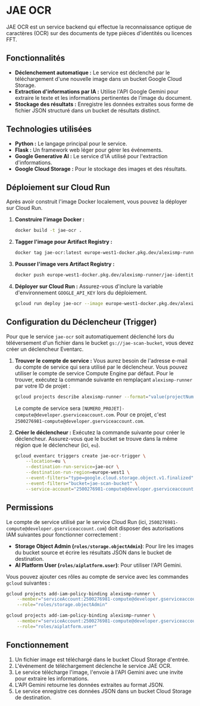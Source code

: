 # JAE OCR

JAE OCR est un service backend qui effectue la reconnaissance optique de caractères (OCR) sur des documents de type pièces d'identités ou licences FFT.

## Fonctionnalités

-   **Déclenchement automatique :** Le service est déclenché par le téléchargement d'une nouvelle image dans un bucket Google Cloud Storage.
-   **Extraction d'informations par IA :** Utilise l'API Google Gemini pour extraire le texte et les informations pertinentes de l'image du document.
-   **Stockage des résultats :** Enregistre les données extraites sous forme de fichier JSON structuré dans un bucket de résultats distinct.

## Technologies utilisées

-   **Python :** Le langage principal pour le service.
-   **Flask :** Un framework web léger pour gérer les événements.
-   **Google Generative AI :** Le service d'IA utilisé pour l'extraction d'informations.
-   **Google Cloud Storage :** Pour le stockage des images et des résultats.

## Déploiement sur Cloud Run

Après avoir construit l'image Docker localement, vous pouvez la déployer sur Cloud Run.

1.  **Construire l'image Docker :**
    ```bash
    docker build -t jae-ocr .
    ```

2.  **Tagger l'image pour Artifact Registry :**
    ```bash
    docker tag jae-ocr:latest europe-west1-docker.pkg.dev/alexismp-runner/jae-identites-repo/jae-ocr:latest
    ```

3.  **Pousser l'image vers Artifact Registry :**
    ```bash
    docker push europe-west1-docker.pkg.dev/alexismp-runner/jae-identites-repo/jae-ocr:latest
    ```

4.  **Déployer sur Cloud Run :**
    Assurez-vous d'inclure la variable d'environnement `GOOGLE_API_KEY` lors du déploiement.
    ```bash
    gcloud run deploy jae-ocr --image europe-west1-docker.pkg.dev/alexismp-runner/jae-identites-repo/jae-ocr:latest --region europe-west1 --set-env-vars="GOOGLE_API_KEY=[VOTRE_CLE_API]"
    ```

## Configuration du Déclencheur (Trigger)

Pour que le service `jae-ocr` soit automatiquement déclenché lors du téléversement d'un fichier dans le bucket `gs://jae-scan-bucket`, vous devez créer un déclencheur Eventarc.

1.  **Trouver le compte de service :**
    Vous aurez besoin de l'adresse e-mail du compte de service qui sera utilisé par le déclencheur. Vous pouvez utiliser le compte de service Compute Engine par défaut. Pour le trouver, exécutez la commande suivante en remplaçant `alexismp-runner` par votre ID de projet :
    ```bash
    gcloud projects describe alexismp-runner --format="value(projectNumber)"
    ```
    Le compte de service sera `[NUMERO_PROJET]-compute@developer.gserviceaccount.com`. Pour ce projet, c'est `2500276981-compute@developer.gserviceaccount.com`.

2.  **Créer le déclencheur :**
    Exécutez la commande suivante pour créer le déclencheur. Assurez-vous que le bucket se trouve dans la même région que le déclencheur (ici, `eu`).
    ```bash
    gcloud eventarc triggers create jae-ocr-trigger \
        --location=eu \
        --destination-run-service=jae-ocr \
        --destination-run-region=europe-west1 \
        --event-filters="type=google.cloud.storage.object.v1.finalized" \
        --event-filters="bucket=jae-scan-bucket" \
        --service-account="2500276981-compute@developer.gserviceaccount.com"
    ```

## Permissions

Le compte de service utilisé par le service Cloud Run (ici, `2500276981-compute@developer.gserviceaccount.com`) doit disposer des autorisations IAM suivantes pour fonctionner correctement :

-   **Storage Object Admin (`roles/storage.objectAdmin`)**: Pour lire les images du bucket source et écrire les résultats JSON dans le bucket de destination.
-   **AI Platform User (`roles/aiplatform.user`)**: Pour utiliser l'API Gemini.

Vous pouvez ajouter ces rôles au compte de service avec les commandes `gcloud` suivantes :

```bash
gcloud projects add-iam-policy-binding alexismp-runner \
    --member="serviceAccount:2500276981-compute@developer.gserviceaccount.com" \
    --role="roles/storage.objectAdmin"

gcloud projects add-iam-policy-binding alexismp-runner \
    --member="serviceAccount:2500276981-compute@developer.gserviceaccount.com" \
    --role="roles/aiplatform.user"
```

## Fonctionnement

1.  Un fichier image est téléchargé dans le bucket Cloud Storage d'entrée.
2.  L'événement de téléchargement déclenche le service JAE OCR.
3.  Le service télécharge l'image, l'envoie à l'API Gemini avec une invite pour extraire les informations.
4.  L'API Gemini retourne les données extraites au format JSON.
5.  Le service enregistre ces données JSON dans un bucket Cloud Storage de destination.